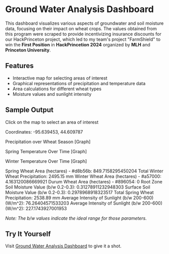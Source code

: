 # Ground Water Analysis Dashboard

This dashboard visualizes various aspects of groundwater and soil moisture data, focusing on their impact on wheat crops. The values obtained from this program were scraped to provide incentivizing insurance discounts for our HackPrinceton project, which led to my team's project "FarmShield" to win the **First Position** in **HackPrincetion 2024** organized by **MLH** and **Princeton University**.


## Features

- Interactive map for selecting areas of interest
- Graphical representations of precipitation and temperature data
- Area calculations for different wheat types
- Moisture values and sunlight intensity

## Sample Output

Click on the map to select an area of interest

Coordinates: -95.639453, 44.609787

Precipitation over Wheat Season
[Graph]

Spring Temperature Over Time
[Graph]

Winter Temperature Over Time
[Graph]

Spring Wheat Area (hectares) - #d8b56b: 849.7158295450204
Total Winter Wheat Precipitation: 2495.15 mm
Winter Wheat Area (hectares) - #a57000: 4.163120086669921
Durum Wheat Area (hectares) - #896054: 0
Root Zone Soil Moisture Value (b/w 0.2-0.3): 0.31278911232948303
Surface Soil Moisture Value (b/w 0.2-0.3): 0.2978968918323517
Total Spring Wheat Precipitation: 2538.89 mm
Average Intensity of Sunlight (b/w 200-600) (W/m^2): 76.26404571533203
Average Intensity of Sunlight (b/w 200-600) (W/m^2): 227.1743927001953

*Note: The b/w values indicate the ideal range for those parameters.*

## Try It Yourself

Visit [Ground Water Analysis Dashboard](https://mannanxanand.users.earthengine.app/view/ground-water-analysis) to give it a shot.
